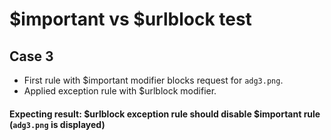 # $important vs $urlblock test 

## Case 3
* First rule with $important modifier blocks request for `adg3.png`.
* Applied exception rule with $urlblock modifier.
#### Expecting result: $urlblock exception rule should disable $important rule (`adg3.png` is displayed)
